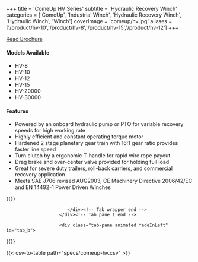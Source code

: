 +++
title = 'ComeUp HV Series'
subtitle = 'Hydraulic Recovery Winch'
categories = ['ComeUp', 'Industrial Winch', 'Hydraulic Recovery Winch', 'Hydraulic Winch', 'Winch']
coverImage = 'comeup/hv.jpg'
aliases = ['/product/hv-10','/product/hv-8','/product/hv-15','/product/hv-12']
+++

[Read Brochure](https://drive.google.com/file/d/1w6psIcPfsffWlWrCbrrdFqmXiIF2ctnz/view?usp=sharing)

#### Models Available

* HV-8
* HV-10
* HV-12
* HV-15
* HV-20000
* HV-30000

#### Features

* Powered by an onboard hydraulic pump or PTO for variable recovery speeds for
  high working rate
* Highly efficient and constant operating torque motor
* Hardened 2 stage planetary gear train with 16:1 gear ratio provides faster
  line speed
* Turn clutch by a ergonomic T-handle for rapid wire rope payout
* Drag brake and over-center valve provided for holding full load
* Great for severe duty trailers, roll-back carriers, and commercial recovery
  application
* Meets SAE J706 revised AUG2003, CE Machinery Directive 2006/42/EC and EN
  14492-1 Power Driven Winches

{{<renderer>}}

</div>
                              </div><!-- Service 1 end -->

                           </div><!-- Tab wrapper end -->
                        </div><!-- Tab pane 1 end -->

                        <div class="tab-pane animated fadeInLeft" id="tab_b">
{{</renderer>}}

{{< csv-to-table path="specs/comeup-hv.csv" >}}
